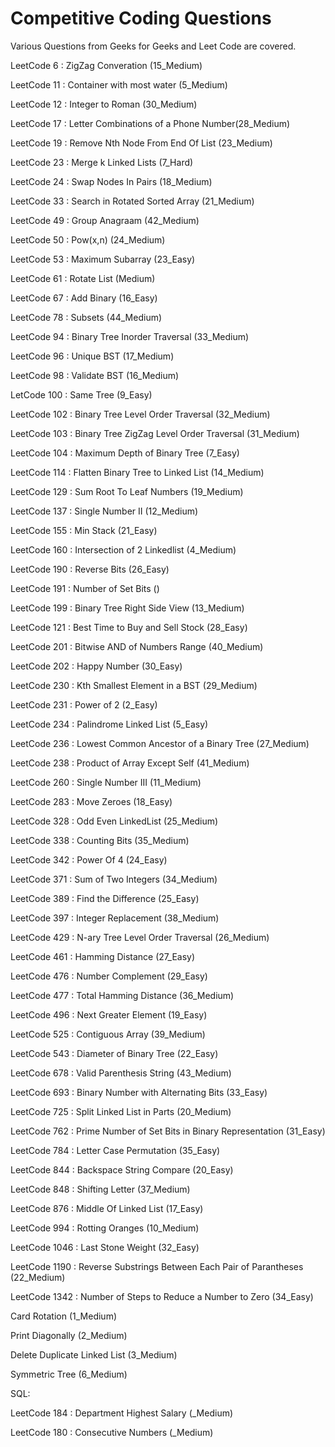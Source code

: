 # Competitive Coding Questions
Various Questions from Geeks for Geeks and Leet Code are covered.

LeetCode 6 : ZigZag Converation (15_Medium)

LeetCode 11 : Container with most water (5_Medium)

LeetCode 12 : Integer to Roman (30_Medium)

LeetCode 17 : Letter Combinations of a Phone Number(28_Medium)

LeetCode 19 : Remove Nth Node From End Of List (23_Medium)

LeetCode 23 : Merge k Linked Lists (7_Hard)

LeetCode 24 : Swap Nodes In Pairs (18_Medium)

LeetCode 33 : Search in Rotated Sorted Array (21_Medium)

LeetCode 49 : Group Anagraam (42_Medium)

LeetCode 50 : Pow(x,n) (24_Medium)

LeetCode 53 : Maximum Subarray (23_Easy)

LeetCode 61 : Rotate List (Medium)

LeetCode 67 : Add Binary (16_Easy)

LeetCode 78 : Subsets (44_Medium)

LeetCode 94 : Binary Tree Inorder Traversal (33_Medium)

LeetCode 96 : Unique BST (17_Medium)

LeetCode 98 : Validate BST (16_Medium)

LetCode 100 : Same Tree (9_Easy)

LeetCode 102 : Binary Tree Level Order Traversal (32_Medium)

LeetCode 103 : Binary Tree ZigZag Level Order Traversal (31_Medium)

LeetCode 104 : Maximum Depth of Binary Tree (7_Easy)

LeetCode 114 : Flatten Binary Tree to Linked List (14_Medium)

LeetCode 129 : Sum Root To Leaf Numbers (19_Medium)

LeetCode 137 : Single Number II (12_Medium)

LeetCode 155 : Min Stack (21_Easy)

LeetCode 160 : Intersection of 2 Linkedlist (4_Medium)

LeetCode 190 : Reverse Bits (26_Easy)

LeetCode 191 : Number of Set Bits ()

LeetCode 199 : Binary Tree Right Side View (13_Medium)

LeetCode 121 : Best Time to Buy and Sell Stock (28_Easy)

LeetCode 201 : Bitwise AND of Numbers Range (40_Medium)

LeetCode 202 : Happy Number (30_Easy)

LeetCode 230 : Kth Smallest Element in a BST (29_Medium)

LeetCode 231 : Power of 2 (2_Easy)

LeetCode 234 : Palindrome Linked List (5_Easy)

LeetCode 236 : Lowest Common Ancestor of a Binary Tree (27_Medium)

LeetCode 238 : Product of Array Except Self (41_Medium)

LeetCode 260 : Single Number III (11_Medium)

LeetCode 283 : Move Zeroes (18_Easy)

LeetCode 328 : Odd Even LinkedList (25_Medium)

LeetCode 338 : Counting Bits (35_Medium)

LeetCode 342 : Power Of 4 (24_Easy)

LeetCode 371 : Sum of Two Integers (34_Medium)

LeetCode 389 : Find the Difference (25_Easy)

LeetCode 397 : Integer Replacement (38_Medium)

LeetCode 429 : N-ary Tree Level Order Traversal (26_Medium)

LeetCode 461 : Hamming Distance (27_Easy)

LeetCode 476 : Number Complement (29_Easy)

LeetCode 477 : Total Hamming Distance (36_Medium)

LeetCode 496 : Next Greater Element (19_Easy)

LeetCode 525 : Contiguous Array (39_Medium)

LeetCode 543 : Diameter of Binary Tree (22_Easy)

LeetCode 678 : Valid Parenthesis String (43_Medium)

LeetCode 693 : Binary Number with Alternating Bits (33_Easy)

LeetCode 725 : Split Linked List in Parts (20_Medium)

LeetCode 762 : Prime Number of Set Bits in Binary Representation (31_Easy)

LeetCode 784 : Letter Case Permutation (35_Easy)

LeetCode 844 : Backspace String Compare (20_Easy)

LeetCode 848 : Shifting Letter (37_Medium)

LeetCode 876 : Middle Of Linked List (17_Easy)

LeetCode 994 : Rotting Oranges (10_Medium)

LeetCode 1046 : Last Stone Weight (32_Easy)

LeetCode 1190 : Reverse Substrings Between Each Pair of Parantheses (22_Medium)

LeetCode 1342 : Number of Steps to Reduce a Number to Zero (34_Easy)

Card Rotation (1_Medium)

Print Diagonally (2_Medium)

Delete Duplicate Linked List (3_Medium)

Symmetric Tree (6_Medium)

SQL:

LeetCode 184 : Department Highest Salary (_Medium)

LeetCode 180 : Consecutive Numbers (_Medium)

